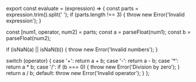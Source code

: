 export const evaluate = (expression) => {
  const parts = expression.trim().split(' ');
  if (parts.length !== 3) {
    throw new Error('Invalid expression');
  }

  const [num1, operator, num2] = parts;
  const a = parseFloat(num1);
  const b = parseFloat(num2);

  if (isNaN(a) || isNaN(b)) {
    throw new Error('Invalid numbers');
  }

  switch (operator) {
    case '+':
      return a + b;
    case '-':
      return a - b;
    case '*':
      return a * b;
    case '/':
      if (b === 0) {
        throw new Error('Division by zero');
      }
      return a / b;
    default:
      throw new Error('Invalid operator');
  }
};
